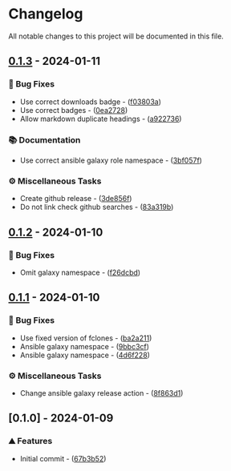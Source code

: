 <!-- textlint-disable -->
# Changelog

All notable changes to this project will be documented in this file.

## [0.1.3](https://github.com/balling-dev/ansible-role-fclones/compare/v0.1.2..v0.1.3) - 2024-01-11

### 🐛 Bug Fixes

- Use correct downloads badge - ([f03803a](https://github.com/balling-dev/ansible-role-fclones/commit/f03803ab286b682753cb627b9efaf93afcdae13f))
- Use correct badges - ([0ea2728](https://github.com/balling-dev/ansible-role-fclones/commit/0ea27285fd0b4cbd7800db6aace20fd764848f93))
- Allow markdown duplicate headings - ([a922736](https://github.com/balling-dev/ansible-role-fclones/commit/a9227366c6aea9ffdb5c4a422864403f6124ae44))

### 📚 Documentation

- Use correct ansible galaxy role namespace - ([3bf057f](https://github.com/balling-dev/ansible-role-fclones/commit/3bf057f71eeef28669bffff5f52f51b7b3ce561f))

### ⚙️ Miscellaneous Tasks

- Create github release - ([3de856f](https://github.com/balling-dev/ansible-role-fclones/commit/3de856fd49527ec22b086aba0485aedf7ca17b6a))
- Do not link check github searches - ([83a319b](https://github.com/balling-dev/ansible-role-fclones/commit/83a319b56443b657182f2afc09308c181c582b9d))

## [0.1.2](https://github.com/balling-dev/ansible-role-fclones/compare/v0.1.1..v0.1.2) - 2024-01-10

### 🐛 Bug Fixes

- Omit galaxy namespace - ([f26dcbd](https://github.com/balling-dev/ansible-role-fclones/commit/f26dcbdb17d1e2249d184a32397eec2b30f3a320))

## [0.1.1](https://github.com/balling-dev/ansible-role-fclones/compare/v0.1.0..v0.1.1) - 2024-01-10

### 🐛 Bug Fixes

- Use fixed version of fclones - ([ba2a211](https://github.com/balling-dev/ansible-role-fclones/commit/ba2a2115a0d51956189fb3efe59a2f8ea9acc6c8))
- Ansible galaxy namespace - ([9bbc3cf](https://github.com/balling-dev/ansible-role-fclones/commit/9bbc3cf6537022ef13fc022d91e63d3aff484469))
- Ansible galaxy namespace - ([4d6f228](https://github.com/balling-dev/ansible-role-fclones/commit/4d6f228a923ab1ed8f3a31f29c1cc63f2678ea4c))

### ⚙️ Miscellaneous Tasks

- Change ansible galaxy release action - ([8f863d1](https://github.com/balling-dev/ansible-role-fclones/commit/8f863d1396ff8facfbaf92f12334259bdd0b0767))

## [0.1.0] - 2024-01-09

### ⛰️  Features

- Initial commit - ([67b3b52](https://github.com/balling-dev/ansible-role-fclones/commit/67b3b5225f00596a23d52adc8b24dc28d2aa65d9))

<!-- generated by git-cliff -->
<!-- textlint-enable -->
